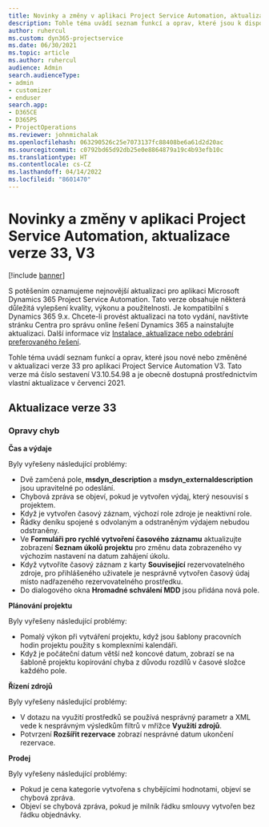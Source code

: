 ```yaml
---
title: Novinky a změny v aplikaci Project Service Automation, aktualizace verze 33, V3
description: Tohle téma uvádí seznam funkcí a oprav, které jsou k dispozici v Project Service Automation, aktualizace verze 33, V3.
author: ruhercul
ms.custom: dyn365-projectservice
ms.date: 06/30/2021
ms.topic: article
ms.author: ruhercul
audience: Admin
search.audienceType:
- admin
- customizer
- enduser
search.app:
- D365CE
- D365PS
- ProjectOperations
ms.reviewer: johnmichalak
ms.openlocfilehash: 063290526c25e7073137fc88408be6a61d2d20ac
ms.sourcegitcommit: c0792bd65d92db25e0e8864879a19c4b93efb10c
ms.translationtype: HT
ms.contentlocale: cs-CZ
ms.lasthandoff: 04/14/2022
ms.locfileid: "8601470"
---
```

# <a name="whats-new-or-changed-in-project-service-automation-update-release-33-v3"></a>Novinky a změny v aplikaci Project Service Automation, aktualizace verze 33, V3

[!include [banner](../includes/psa-now-project-operations.md)]

S potěšením oznamujeme nejnovější aktualizaci pro aplikaci Microsoft Dynamics 365 Project Service Automation. Tato verze obsahuje některá důležitá vylepšení kvality, výkonu a použitelnosti. Je kompatibilní s Dynamics 365 9.x. Chcete-li provést aktualizaci na toto vydání, navštivte stránku Centra pro správu online řešení Dynamics 365 a nainstalujte aktualizaci. Další informace viz [Instalace, aktualizace nebo odebrání preferovaného řešení](/power-platform/admin/install-remove-preferred-solution).

Tohle téma uvádí seznam funkcí a oprav, které jsou nové nebo změněné v aktualizaci verze 33 pro aplikaci Project Service Automation V3. Tato verze má číslo sestavení V3.10.54.98 a je obecně dostupná prostřednictvím vlastní aktualizace v červenci 2021.

## <a name="update-release-33"></a>Aktualizace verze 33

### <a name="bug-fixes"></a>Opravy chyb

**Čas a výdaje**

Byly vyřešeny následující problémy:

- Dvě zamčená pole, **msdyn_description** a **msdyn_externaldescription** jsou upravitelné po odeslání.
- Chybová zpráva se objeví, pokud je vytvořen výdaj, který nesouvisí s projektem.
- Když je vytvořen časový záznam, výchozí role zdroje je neaktivní role.
- Řádky deníku spojené s odvolaným a odstraněným výdajem nebudou odstraněny.
- Ve **Formuláři pro rychlé vytvoření časového záznamu** aktualizujte zobrazení **Seznam úkolů projektu** pro změnu data zobrazeného vy výchozím nastavení na datum zahájení úkolu.
- Když vytvoříte časový záznam z karty **Související** rezervovatelného zdroje, pro přihlášeného uživatele je nesprávně vytvořen časový údaj místo nadřazeného rezervovatelného prostředku.
- Do dialogového okna **Hromadné schválení MDD** jsou přidána nová pole.

**Plánování projektu**

Byly vyřešeny následující problémy:
- Pomalý výkon při vytváření projektu, když jsou šablony pracovních hodin projektu použity s komplexními kalendáři.
- Když je počáteční datum větší než koncové datum, zobrazí se na šabloně projektu kopírování chyba z důvodu rozdílů v časové složce každého pole.

**Řízení zdrojů**

Byly vyřešeny následující problémy:
- V dotazu na využití prostředků se používá nesprávný parametr a XML vede k nesprávným výsledkům filtrů v mřížce **Využití zdrojů**.
- Potvrzení **Rozšířit rezervace** zobrazí nesprávné datum ukončení rezervace.

**Prodej**

Byly vyřešeny následující problémy:
- Pokud je cena kategorie vytvořena s chybějícími hodnotami, objeví se chybová zpráva.
- Objeví se chybová zpráva, pokud je milník řádku smlouvy vytvořen bez řádku objednávky.
